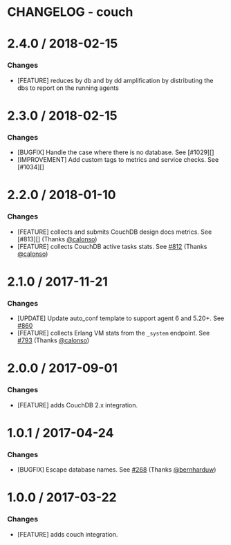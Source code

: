 # CHANGELOG - couch

2.4.0 / 2018-02-15
==================

### Changes

* [FEATURE] reduces by db and by dd amplification by distributing the dbs to report on the running agents

2.3.0 / 2018-02-15
==================

### Changes

* [BUGFIX] Handle the case where there is no database. See [#1029][]
* [IMPROVEMENT] Add custom tags to metrics and service checks. See [#1034][]

2.2.0 / 2018-01-10
=================

### Changes

* [FEATURE] collects and submits CouchDB design docs metrics. See [#813][] (Thanks [@calonso][])
* [FEATURE] collects CouchDB active tasks stats. See [#812][] (Thanks [@calonso][])

2.1.0 / 2017-11-21
=================

### Changes

* [UPDATE] Update auto_conf template to support agent 6 and 5.20+. See [#860][]
* [FEATURE] collects Erlang VM stats from the `_system` endpoint. See [#793][] (Thanks [@calonso][])

2.0.0 / 2017-09-01
==================

### Changes

* [FEATURE] adds CouchDB 2.x integration.

1.0.1 / 2017-04-24
==================

### Changes

* [BUGFIX] Escape database names. See [#268][] (Thanks [@bernharduw][])

1.0.0 / 2017-03-22
==================

### Changes

* [FEATURE] adds couch integration.

<!--- The following link definition list is generated by PimpMyChangelog --->
[#268]: https://github.com/DataDog/integrations-core/issues/268
[#793]: https://github.com/DataDog/integrations-core/issues/793
[#860]: https://github.com/DataDog/integrations-core/issues/860
[@bernharduw]: https://github.com/bernharduw
[#812]: https://github.com/DataDog/integrations-core/pull/812
[@calonso]: https://github.com/calonso
